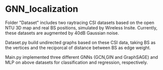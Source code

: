 # GNN_localization
Folder "Dataset" includes two raytracing CSI datasets based on the open NTU 3D map and real BS positions, simulated by Wireless Insite. Currently, these datasets are augmented by 40dB Gaussian noise.

Dataset.py build undirected graphs based on these CSI data, taking BS as the vertices and the reciporcal of distance between BS as edge weight.

Main.py implemented three different GNNs (GCN,GIN and GraphSAGE) and MLP on above datasets for classification and regression, respectively.
